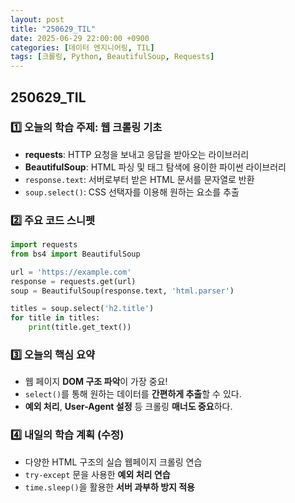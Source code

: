 ```yaml
---
layout: post
title: "250629_TIL"
date: 2025-06-29 22:00:00 +0900
categories: [데이터 엔지니어링, TIL]
tags: [크롤링, Python, BeautifulSoup, Requests]
---
```


<style>
    .initial-content, .search-content {
        padding-left: 40px;
        padding-right: 40px;
    }
</style>

## 250629_TIL 

### 1️⃣ 오늘의 학습 주제: 웹 크롤링 기초

- **requests**: HTTP 요청을 보내고 응답을 받아오는 라이브러리  
- **BeautifulSoup**: HTML 파싱 및 태그 탐색에 용이한 파이썬 라이브러리  
- `response.text`: 서버로부터 받은 HTML 문서를 문자열로 반환  
- `soup.select()`: CSS 선택자를 이용해 원하는 요소를 추출  

### 2️⃣ 주요 코드 스니펫

```python
import requests
from bs4 import BeautifulSoup

url = 'https://example.com'
response = requests.get(url)
soup = BeautifulSoup(response.text, 'html.parser')

titles = soup.select('h2.title')
for title in titles:
    print(title.get_text())
```

### 3️⃣ 오늘의 핵심 요약

- 웹 페이지 **DOM 구조 파악**이 가장 중요!
- `select()`를 통해 원하는 데이터를 **간편하게 추출**할 수 있다.
- **예외 처리**, **User-Agent 설정** 등 크롤링 **매너도 중요**하다.

### 4️⃣ 내일의 학습 계획 (수정)

- 다양한 HTML 구조의 실습 웹페이지 크롤링 연습
- `try-except` 문을 사용한 **예외 처리 연습**
- `time.sleep()`을 활용한 **서버 과부하 방지 적용**
